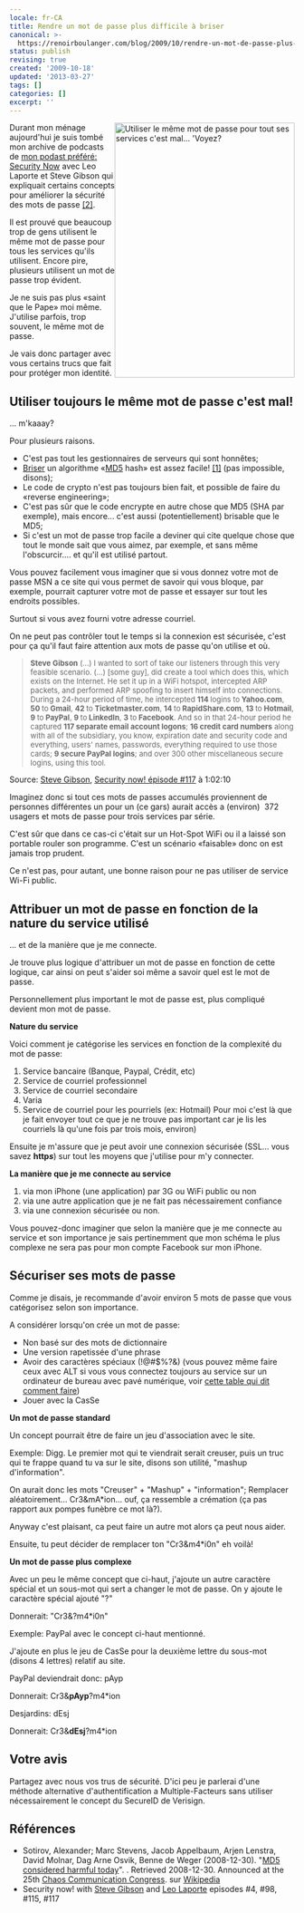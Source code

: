 ```yaml
---
locale: fr-CA
title: Rendre un mot de passe plus difficile à briser
canonical: >-
  https://renoirboulanger.com/blog/2009/10/rendre-un-mot-de-passe-plus-difficile-a-briser/
status: publish
revising: true
created: '2009-10-18'
updated: '2013-03-27'
tags: []
categories: []
excerpt: ''
---
```


<img class="size-full wp-image-1205" style="border:none !important;float:right;" title="Utiliser le même mot de passe pour tout ses services c'est mal... 'Voyez?" src="http://renoirboulanger.com/wp-content/uploads/2009/10/hm36drugs-are-bad-posters.jpg" alt="Utiliser le même mot de passe pour tout ses services c'est mal... 'Voyez?" width="318" height="450" />

Durant mon ménage aujourd'hui je suis tombé mon archive de podcasts de <a href="http://www.grc.com/securitynow/">mon podast préféré: Security Now</a> avec Leo Laporte <a href="http://fr.wikipedia.org/wiki/Leo_Laporte"></a> et Steve Gibson<a href="http://en.wikipedia.org/wiki/Steve_Gibson_%28computer_programmer%29"></a> qui expliquait certains concepts pour améliorer la sécurité des mots de passe <a href="http://renoirboulanger.com/blog/2009/10/rendre-un-mot-de-passe-plus-difficile-a-briser/#two">[2]</a>.

Il est prouvé que beaucoup trop de gens utilisent le même mot de passe pour tous les services qu'ils utilisent. Encore pire, plusieurs utilisent un mot de passe trop évident.

Je ne suis pas plus «saint que le Pape» moi même. J'utilise parfois, trop souvent, le même mot de passe.

Je vais donc partager avec vous certains trucs que fait pour protéger mon identité.
<h2>Utiliser toujours le même mot de passe c'est mal!</h2>
... m'kaaay?

Pour plusieurs raisons.
<ul>
	<li>C'est pas tout les gestionnaires de serveurs qui sont honnêtes;</li>
	<li><a href="http://www.win.tue.nl/hashclash/rogue-ca/">Briser</a> un algorithme «<a href="http://en.wikipedia.org/wiki/MD5">MD5</a> hash» est assez facile! <a href="http://renoirboulanger.com/blog/2009/10/rendre-un-mot-de-passe-plus-difficile-a-briser/#one">[1]</a> (pas impossible, disons);</li>
	<li>Le code de crypto n'est pas toujours bien fait, et possible de faire du «reverse engineering»;</li>
	<li>C'est pas sûr que le code encrypte en autre chose que MD5 (SHA par exemple), mais encore... c'est aussi (potentiellement) brisable que le MD5;</li>
	<li>Si c'est un mot de passe trop facile a deviner qui cite quelque chose que tout le monde sait que vous aimez, par exemple, et sans même l'obscurcir.... et qu'il est utilisé partout.</li>
</ul>
<!--more-->

Vous pouvez facilement vous imaginer que si vous donnez votre mot de passe MSN a ce site qui vous permet de savoir qui vous bloque, par exemple, pourrait capturer votre mot de passe et essayer sur tout les endroits possibles.

Surtout si vous avez fourni votre adresse courriel.

On ne peut pas contrôler tout le temps si la connexion est sécurisée, c'est pour ça qu'il faut faire attention aux mots de passe qu'on utilise et où.
<blockquote style="color: #666666; font-size: small;"><strong>Steve Gibson</strong> (...) I wanted to sort of take our listeners through this very feasible scenario. (...) [some guy], did create a tool which does this, which exists on the Internet. He set it up in a WiFi hotspot, intercepted ARP packets, and performed ARP spoofing to insert himself into connections. During a 24-hour period of time, he intercepted <strong>114 </strong>logins to<strong> Yahoo.com</strong>, <strong>50 </strong>to<strong> Gmail</strong>, <strong>42 </strong>to<strong> Ticketmaster.com</strong>, <strong>14 </strong>to<strong> RapidShare.com</strong>, <strong>13 </strong>to<strong> Hotmail</strong>, <strong>9 </strong>to<strong> PayPal</strong>, <strong>9 </strong>to<strong> LinkedIn</strong>, <strong>3 </strong>to<strong> Facebook</strong>. And so in that 24-hour period he captured <strong>117 separate email account logons</strong>; <strong>16 credit card numbers</strong> along with all of the subsidiary, you know, expiration date and security code and everything, users' names, passwords, everything required to use those cards; <strong>9 secure PayPal logins</strong>; and over 300 other miscellaneous secure logins, using this tool.</blockquote>
Source: <a href="http://en.wikipedia.org/wiki/Steve_Gibson_%28computer_programmer%29">Steve Gibson</a>, <a href="http://www.grc.com/sn/sn-217.htm">Security now! épisode #117</a> à 1:02:10

Imaginez donc si tout ces mots de passes accumulés proviennent de personnes différentes un pour un (ce gars) aurait accès a (environ)  372 usagers et mots de passe pour trois services par série.

C'est sûr que dans ce cas-ci c'était sur un Hot-Spot WiFi ou il a laissé son portable rouler son programme. C'est un scénario «faisable» donc on est jamais trop prudent.

Ce n'est pas, pour autant, une bonne raison pour ne pas utiliser de service Wi-Fi public.
<h2>Attribuer un mot de passe en fonction de la nature du service utilisé</h2>
... et de la manière que je me connecte.

Je trouve plus logique d'attribuer un mot de passe en fonction de cette logique, car ainsi on peut s'aider soi même a savoir quel est le mot de passe.

Personnellement plus important le mot de passe est, plus compliqué devient mon mot de passe.

<strong>Nature du service</strong>

Voici comment je catégorise les services en fonction de la complexité du mot de passe:
<ol>
	<li>Service bancaire (Banque, Paypal, Crédit, etc)</li>
	<li>Service de courriel professionnel</li>
	<li>Service de courriel secondaire</li>
	<li>Varia</li>
	<li>Service de courriel pour les pourriels (ex: Hotmail)
Pour moi c'est là que je fait envoyer tout ce que je ne trouve pas important car je lis les courriels là qu'une fois par trois mois, environ)</li>
</ol>
Ensuite je m'assure que je peut avoir une connexion sécurisée (SSL... vous savez <strong>http<em>s</em></strong>) sur tout les moyens que j'utilise pour m'y connecter.

<strong>La manière que je me connecte au service</strong>
<ol>
	<li>via mon iPhone (une application) par 3G ou WiFi public ou non</li>
	<li>via une autre application que je ne fait pas nécessairement confiance</li>
	<li>via une connexion sécurisée ou non.</li>
</ol>
Vous pouvez-donc imaginer que selon la manière que je me connecte au service et son importance je sais pertinemment que mon schéma le plus complexe ne sera pas pour mon compte Facebook sur mon iPhone.
<h2>Sécuriser ses mots de passe</h2>
Comme je disais, je recommande d'avoir environ 5 mots de passe que vous catégorisez selon son importance.

A considérer lorsqu'on crée un mot de passe:
<ul>
	<li>Non basé sur des mots de dictionnaire</li>
	<li>Une version rapetissée d'une phrase</li>
	<li>Avoir des caractères spéciaux (!@#$%?&amp;)
(vous pouvez même faire ceux avec ALT si vous vous connectez toujours au service sur un ordinateur de bureau avec pavé numérique, voir <a href="http://pagesperso-orange.fr/jean-louis.pierre/code_ascii_avec_le_bouton_Alt.html">cette table qui dit comment faire</a>)</li>
	<li>Jouer avec la CasSe</li>
</ul>
<strong>Un mot de passe standard</strong>

Un concept pourrait être de faire un jeu d'association avec le site.

Exemple: Digg. Le premier mot qui te viendrait serait creuser, puis un truc qui te frappe quand tu va sur le site, disons son utilité, "mashup d'information".

On aurait donc les mots "Creuser" + "Mashup" + "information"; Remplacer aléatoirement... Cr3&amp;mA*ion... ouf, ça ressemble a crémation (ça pas rapport aux pompes funèbre ce mot là?).

Anyway c'est plaisant, ca peut faire un autre mot alors ça peut nous aider.

Ensuite, tu peut décider de remplacer ton "Cr3&amp;m4*i0n" eh voilà!

<strong>Un mot de passe plus complexe</strong>

Avec un peu le même concept que ci-haut, j'ajoute un autre caractère spécial et un sous-mot qui sert a changer le mot de passe. On y ajoute le caractère spécial ajouté "?"

Donnerait: "Cr3&amp;?m4*i0n"

Exemple: PayPal avec le concept ci-haut mentionné.

J'ajoute en plus le jeu de CasSe pour la deuxième lettre du sous-mot (disons 4 lettres) relatif au site.

PayPal deviendrait donc: pAyp

Donnerait: Cr3&amp;<strong>pAyp</strong>?m4*ion

Desjardins: dEsj

Donnerait: Cr3&amp;<strong>dEsj</strong>?m4*ion
<h2>Votre avis</h2>
Partagez avec nous vos trus de sécurité. D'ici peu je parlerai d'une méthode alternative d'authentification a Multiple-Facteurs sans utiliser nécessairement le concept du SecureID de Verisign.
<h2>Références</h2>
<ul>
	<li><a name="one"></a>Sotirov, Alexander; Marc Stevens, Jacob Appelbaum, Arjen Lenstra, David Molnar, Dag Arne Osvik, Benne de Weger (2008-12-30). "<a href="http://www.win.tue.nl/hashclash/rogue-ca/">MD5 considered harmful today</a>". . Retrieved 2008-12-30.  Announced at the 25th <a href="http://events.ccc.de/congress/2008/Fahrplan/events/3023.en.html">Chaos Communication Congress</a>. sur <a href="http://en.wikipedia.org/wiki/MD5#cite_note-sslHarmful-4">Wikipedia</a></li>
	<li><a name="two"></a>Security now! with <a href="http://en.wikipedia.org/wiki/Steve_Gibson_%28computer_programmer%29">Steve Gibson</a> and <a href="http://fr.wikipedia.org/wiki/Leo_Laporte">Leo Laporte</a> episodes #4, #98, #115, #117</li>
</ul>